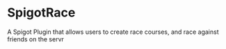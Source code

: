 # SpigotRace
A Spigot Plugin that allows users to create race courses, and race against friends on the servr
